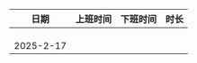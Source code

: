 | 日期            | 上班时间 | 下班时间 | 时长  |
| ------------- | ---- | ---- | --- |
| <br>2025-2-17 |      |      |     |
